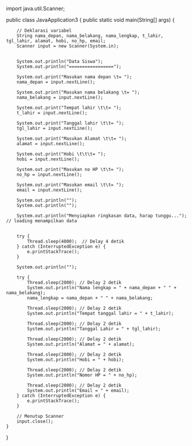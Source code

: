 import java.util.Scanner;

public class JavaApplication3 {
    public static void main(String[] args) {

        // Deklarasi variabel
        String nama_depan, nama_belakang, nama_lengkap, t_lahir, tgl_lahir, alamat, hobi, no_hp, email;
        Scanner input = new Scanner(System.in);

  
        System.out.println("Data Siswa");
        System.out.println("=================");

        System.out.print("Masukan nama depan \t= ");
        nama_depan = input.nextLine();

        System.out.print("Masukan nama belakang \t= ");
        nama_belakang = input.nextLine();

        System.out.print("Tempat lahir \t\t= ");
        t_lahir = input.nextLine();

        System.out.print("Tanggal lahir \t\t= ");
        tgl_lahir = input.nextLine();

        System.out.print("Masukan Alamat \t\t= ");
        alamat = input.nextLine();

        System.out.print("Hobi \t\t\t= ");
        hobi = input.nextLine();

        System.out.print("Masukan no HP \t\t= ");
        no_hp = input.nextLine();

        System.out.print("Masukan email \t\t= ");
        email = input.nextLine();

        System.out.println(""); 
        System.out.println(""); 

        System.out.println("Menyiapkan ringkasan data, harap tunggu..."); // loading menampilkan data
        
      
        try {
            Thread.sleep(4000);  // Delay 4 detik
        } catch (InterruptedException e) {
            e.printStackTrace();
        }
        
        System.out.println("");

        try {
            Thread.sleep(2000); // Delay 2 detik
            System.out.println("Nama lengkap = " + nama_depan + " " + nama_belakang);
            nama_lengkap = nama_depan + " " + nama_belakang;

            Thread.sleep(2000); // Delay 2 detik
            System.out.println("Tempat tanggal lahir = " + t_lahir);

            Thread.sleep(2000); // Delay 2 detik
            System.out.println("Tanggal Lahir = " + tgl_lahir);

            Thread.sleep(2000); // Delay 2 detik
            System.out.println("Alamat = " + alamat);

            Thread.sleep(2000); // Delay 2 detik
            System.out.println("Hobi = " + hobi);

            Thread.sleep(2000); // Delay 2 detik
            System.out.println("Nomor HP = " + no_hp);

            Thread.sleep(2000); // Delay 2 detik
            System.out.println("Email = " + email);
        } catch (InterruptedException e) {
            e.printStackTrace();
        }

        // Menutup Scanner
        input.close();
    }
}
